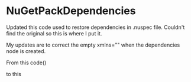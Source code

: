 # NuGetPackDependencies

Updated this code used to restore dependencies in .nuspec file. Couldn't find the original so this is where I put it. 

My updates are to correct the empty xmlns="" when the dependencies node is created.


From this
code()
<dependencies xmlns="">

to this 

<dependencies>
